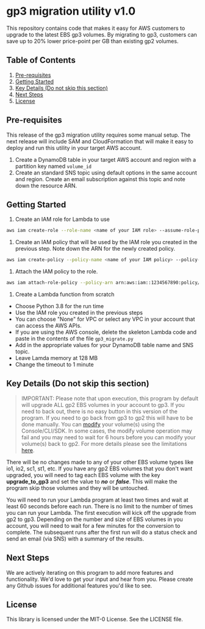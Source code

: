 # gp3 migration utility v1.0

This repository contains code that makes it easy for AWS customers to upgrade to the latest EBS gp3 volumes. By migrating to gp3, customers can save up to 20% lower price-point per GB than existing gp2 volumes.

## Table of Contents
1. [Pre-requisites](#Pre)
1. [Getting Started](#Start)
1. [Key Details (Do not skip this section)](#Key)
1. [Next Steps](#Next)
1. [License](#License)

## Pre-requisites <a name="Pre"></a>

This release of the gp3 migration utility requires some manual setup. The next release will include SAM and CloudFormation that will make it easy to deploy and run this utility in your target AWS account.

1. Create a DynamoDB table in your target AWS account and region with a partition key named `volume_id`
1. Create an standard SNS topic using  default options in the same account and region. Create an email subscription against this topic and note down the resource ARN.

## Getting Started <a name="Start"></a>

1. Create an IAM role for Lambda to use
```bash
aws iam create-role --role-name <name of your IAM role> --assume-role-policy-document file://lambda_trust_policy.json
```

1. Create an IAM policy that will be used by the IAM role you created in the previous step. Note down the ARN for the newly created policy.
```bash
aws iam create-policy --policy-name <name of your IAM policy> --policy-document file://gp3_migrate_policy.json
```

1. Attach the IAM policy to the role.
```bash
aws iam attach-role-policy --policy-arn arn:aws:iam::1234567890:policy/<name of your IAM policy> --role-name <name of your IAM role>
```

1. Create a Lambda function from scratch

- Choose Python 3.8 for the run time
- Use the IAM role you created in the previous steps
- You can choose "None" for VPC or select any VPC in your account that can access the AWS APIs.
- If you are using the AWS console, delete the skeleton Lambda code and paste in the contents of the file `gp3_migrate.py`
- Add in the appropriate values for your DynamoDB table name and SNS topic.
- Leave Lamda memory at 128 MB
- Change the timeout to 1 minute

## Key Details (Do not skip this section) <a name="Key"></a>

> IMPORTANT: Please note that upon execution, this program by default will upgrade ALL gp2 EBS volumes in your account to gp3. If you need to back out, there is no easy button in this version of the program. If you need to go back from gp3 to gp2 this will have to be done manually. You can [modify](https://docs.aws.amazon.com/AWSEC2/latest/UserGuide/requesting-ebs-volume-modifications.html) your volume(s) using the Console/CLI/SDK. In some cases, the modify volume operation may fail and you may need to wait for 6 hours before you can modify your volume(s) back to gp2. For more details please see the limitations [here](https://docs.aws.amazon.com/AWSEC2/latest/UserGuide/modify-volume-requirements.html#elastic-volumes-limitations).

There will be no changes made to any of your other EBS volume types like io1, io2, sc1, st1, etc. If you have any gp2 EBS volumes that you don't want upgraded, you will need to tag each EBS volume with the key **upgrade_to_gp3** and set the value to ***no*** or ***false***. This will make the program skip those volumes and they will be untouched.

You will need to run your Lambda program at least two times and wait at least 60 seconds before each run. There is no limit to the number of times you can run your Lambda. The first execution will kick off the upgrade from gp2 to gp3. Depending on the number and size of EBS volumes in you account, you will need to wait for a few minutes for the conversion to complete. The subsequent runs after the first run will do a status check and send an email (via SNS) with a summary of the results.

## Next Steps <a name="Next"></a>

We are actively iterating on this program to add more features and functionality.  We'd love to get your input and hear from you. Please create any Github issues for additional features you'd like to see. 

## License <a name="License"></a>

This library is licensed under the MIT-0 License. See the LICENSE file.
